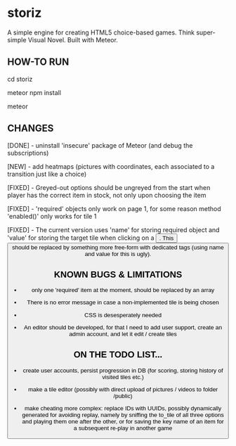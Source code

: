 # storiz
A simple engine for creating HTML5 choice-based games. Think super-simple Visual Novel. Built with Meteor.

## HOW-TO RUN

cd storiz

meteor npm install

meteor

## CHANGES

[DONE] - uninstall 'insecure' package of Meteor (and debug the subscriptions)

[NEW] - add heatmaps (pictures with coordinates, each associated to a transition just like a choice)

[FIXED] - Greyed-out options should be ungreyed from the start when player has the correct item in stock, not only upon choosing the item

[FIXED] - 'required' objects only work on page 1, for some reason method 'enabled()' only works for tile 1

[FIXED] - The current version uses 'name' for storing required object and 'value' for storing the target tile when clicking on a <button>. This <button> should be replaced by something more free-form with dedicated tags (using name and value for this is ugly).

## KNOWN BUGS & LIMITATIONS

- only one 'required' item at the moment, should be replaced by an array

- There is no error message in case a non-implemented tile is being chosen

- CSS is desesperately needed

- An editor should be developed, for that I need to add user support, create an admin account, and let it edit / create tiles


## ON THE TODO LIST...

- create user accounts, persist progression in DB (for scoring, storing history of visited tiles etc.)

- make a tile editor (possibly with direct upload of pictures / videos to folder /public)

- make cheating more complex: replace IDs with UUIDs, possibly dynamically generated for avoiding replay, namely by sniffing the to_tile of all three options and playing them one after the other, or for saving the key name of an item for a subsequent re-play in another game
